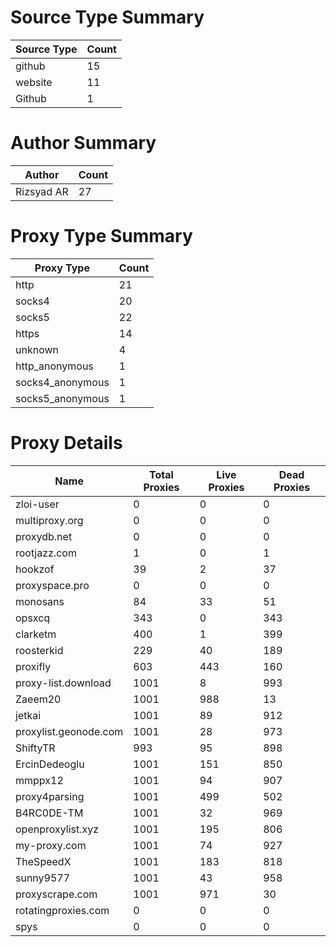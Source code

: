 # Source Type Summary

| Source Type | Count |
|-------------|-------|
| github | 15 |
| website | 11 |
| Github | 1 |


# Author Summary

| Author | Count |
|--------|-------|
| Rizsyad AR | 27 |


# Proxy Type Summary

| Proxy Type | Count |
|------------|-------|
| http | 21 |
| socks4 | 20 |
| socks5 | 22 |
| https | 14 |
| unknown | 4 |
| http_anonymous | 1 |
| socks4_anonymous | 1 |
| socks5_anonymous | 1 |


# Proxy Details

| Name | Total Proxies | Live Proxies | Dead Proxies |
|------|---------------|--------------|---------------|
| zloi-user | 0 | 0 | 0 |
| multiproxy.org | 0 | 0 | 0 |
| proxydb.net | 0 | 0 | 0 |
| rootjazz.com | 1 | 0 | 1 |
| hookzof | 39 | 2 | 37 |
| proxyspace.pro | 0 | 0 | 0 |
| monosans | 84 | 33 | 51 |
| opsxcq | 343 | 0 | 343 |
| clarketm | 400 | 1 | 399 |
| roosterkid | 229 | 40 | 189 |
| proxifly | 603 | 443 | 160 |
| proxy-list.download | 1001 | 8 | 993 |
| Zaeem20 | 1001 | 988 | 13 |
| jetkai | 1001 | 89 | 912 |
| proxylist.geonode.com | 1001 | 28 | 973 |
| ShiftyTR | 993 | 95 | 898 |
| ErcinDedeoglu | 1001 | 151 | 850 |
| mmppx12 | 1001 | 94 | 907 |
| proxy4parsing | 1001 | 499 | 502 |
| B4RC0DE-TM | 1001 | 32 | 969 |
| openproxylist.xyz | 1001 | 195 | 806 |
| my-proxy.com | 1001 | 74 | 927 |
| TheSpeedX | 1001 | 183 | 818 |
| sunny9577 | 1001 | 43 | 958 |
| proxyscrape.com | 1001 | 971 | 30 |
| rotatingproxies.com | 0 | 0 | 0 |
| spys | 0 | 0 | 0 |
